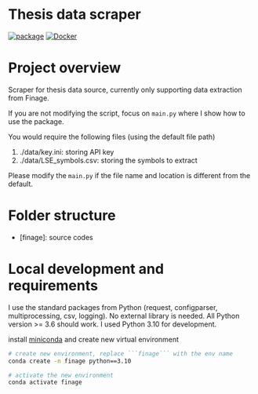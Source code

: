 # Thesis data scraper

[![package](https://github.com/lingjie00/thesis_scraper/actions/workflows/project-actions.yml/badge.svg)](https://github.com/lingjie00/thesis_scraper/actions/workflows/project-actions.yml)
[![Docker](https://github.com/lingjie00/thesis_scraper/actions/workflows/docker-actions.yml/badge.svg)](https://github.com/lingjie00/thesis_scraper/actions/workflows/docker-actions.yml)

# Project overview

Scraper for thesis data source, currently only supporting
data extraction from Finage.

If you are not modifying the script, focus on `main.py`
where I show how to use the package.

You would require the following files (using the default
file path)

1. ./data/key.ini: storing API key
2. ./data/LSE_symbols.csv: storing the symbols to extract

Please modify the `main.py` if the file name and location is
different from the default.

# Folder structure

- [finage]: source codes

# Local development and requirements

I use the standard packages from Python (request,
configparser, multiprocessing, csv, logging). No external
library is needed.
All Python version >= 3.6 should work. I used Python 3.10
for development.

install [miniconda](https://docs.conda.io/en/latest/miniconda.html)
and create new virtual environment

```bash
# create new environment, replace ```finage``` with the env name
conda create -n finage python==3.10

# activate the new environment
conda activate finage
```
